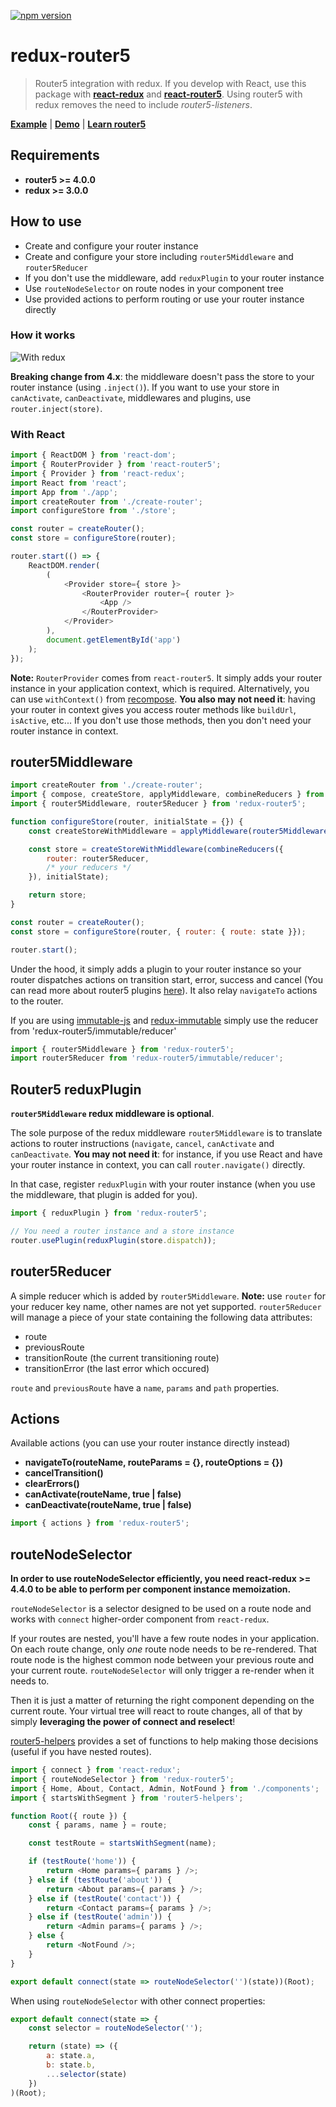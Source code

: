 [![npm version](https://badge.fury.io/js/redux-router5.svg)](https://badge.fury.io/js/redux-router5)

# redux-router5

> Router5 integration with redux. If you develop with React, use this package with __[react-redux](https://github.com/reactjs/react-redux)__
and __[react-router5](../react-router5)__. Using router5 with redux removes the need to include _router5-listeners_.

__[Example](../examples/apps/react-redux)__ | __[Demo](http://router5.github.io/docs/with-react-redux.html)__ | __[Learn router5](http://router5.github.io)__

## Requirements

- __router5 >= 4.0.0__
- __redux >= 3.0.0__

## How to use

- Create and configure your router instance
- Create and configure your store including `router5Middleware` and `router5Reducer`
- If you don't use the middleware, add `reduxPlugin` to your router instance
- Use `routeNodeSelector` on route nodes in your component tree
- Use provided actions to perform routing or use your router instance directly

### How it works

![With redux](https://github.com/router5/router5.github.io/blob/master/img/router-redux.png)

__Breaking change from 4.x__: the middleware doesn't pass the store to your router instance (using `.inject()`). If you want to use your store in `canActivate`, `canDeactivate`, middlewares and plugins, use `router.inject(store)`.

### With React

```javascript
import { ReactDOM } from 'react-dom';
import { RouterProvider } from 'react-router5';
import { Provider } from 'react-redux';
import React from 'react';
import App from './app';
import createRouter from './create-router';
import configureStore from './store';

const router = createRouter();
const store = configureStore(router);

router.start(() => {
    ReactDOM.render(
        (
            <Provider store={ store }>
                <RouterProvider router={ router }>
                    <App />
                </RouterProvider> 
            </Provider>
        ),
        document.getElementById('app')
    );
});
```

__Note:__ `RouterProvider` comes from `react-router5`. It simply adds your router instance in your application context, which is required. Alternatively, you can use `withContext()` from [recompose](https://github.com/acdlite/recompose). __You also may not need it__: having your router in context gives you access router methods like `buildUrl`, `isActive`, etc... If you don't use those methods, then you don't need your router instance in context.


## router5Middleware

```javascript
import createRouter from './create-router';
import { compose, createStore, applyMiddleware, combineReducers } from 'redux';
import { router5Middleware, router5Reducer } from 'redux-router5';

function configureStore(router, initialState = {}) {
    const createStoreWithMiddleware = applyMiddleware(router5Middleware(router))(createStore);

    const store = createStoreWithMiddleware(combineReducers({
        router: router5Reducer,
        /* your reducers */
    }), initialState);

    return store;
}

const router = createRouter();
const store = configureStore(router, { router: { route: state }});

router.start();
```

Under the hood, it simply adds a plugin to your router instance so your router
dispatches actions on transition start, error, success and cancel (You can read more about router5 plugins [here](http://router5.github.io/docs/plugins.html)).
It also relay `navigateTo` actions to the router.

If you are using [immutable-js](https://github.com/facebook/immutable-js) and [redux-immutable](https://github.com/gajus/redux-immutable) simply use the reducer from 'redux-router5/immutable/reducer' 

```javascript
import { router5Middleware } from 'redux-router5';
import router5Reducer from 'redux-router5/immutable/reducer';
```

## Router5 reduxPlugin

__`router5Middleware` redux middleware is optional__.

The sole purpose of the redux middleware `router5Middleware` is to translate actions to router instructions (`navigate`, `cancel`, `canActivate` and `canDeactivate`. __You may not need it__: for instance, if you use React and have your router instance in context, you can call `router.navigate()` directly.

In that case, register `reduxPlugin` with your router instance (when you use the middleware, that plugin is added for you).

```js
import { reduxPlugin } from 'redux-router5';

// You need a router instance and a store instance
router.usePlugin(reduxPlugin(store.dispatch));
```


## router5Reducer

A simple reducer which is added by `router5Middleware`. __Note:__  use `router` for your reducer key name, other names are not yet supported.
`router5Reducer` will manage a piece of your state containing the following data attributes:

- route
- previousRoute
- transitionRoute (the current transitioning route)
- transitionError (the last error which occured)

`route` and `previousRoute` have a `name`, `params` and `path` properties.

## Actions

Available actions (you can use your router instance directly instead)

- __navigateTo(routeName, routeParams = {}, routeOptions = {})__
- __cancelTransition()__
- __clearErrors()__
- __canActivate(routeName, true | false)__
- __canDeactivate(routeName, true | false)__

```javascript
import { actions } from 'redux-router5';
```

## routeNodeSelector

__In order to use routeNodeSelector efficiently, you need react-redux >= 4.4.0 to be able to perform per component instance memoization.__

`routeNodeSelector` is a selector designed to be used on a route node and works with `connect` higher-order component from `react-redux`.

If your routes are nested, you'll have a few route nodes in your application. On each route change, only _one_ route node needs to be re-rendered.
That route node is the highest common node between your previous route and your current route. `routeNodeSelector` will only trigger a re-render
when it needs to.

Then it is just a matter of returning the right component depending on the current route. Your virtual tree will react to route changes, all of that
by simply __leveraging the power of connect and reselect__!

[router5-helpers](../router5-helpers) provides
a set of functions to help making those decisions (useful if you have nested routes).

```javascript
import { connect } from 'react-redux';
import { routeNodeSelector } from 'redux-router5';
import { Home, About, Contact, Admin, NotFound } from './components';
import { startsWithSegment } from 'router5-helpers';

function Root({ route }) {
    const { params, name } = route;

    const testRoute = startsWithSegment(name);

    if (testRoute('home')) {
        return <Home params={ params } />;
    } else if (testRoute('about')) {
        return <About params={ params } />;
    } else if (testRoute('contact')) {
        return <Contact params={ params } />;
    } else if (testRoute('admin')) {
        return <Admin params={ params } />;
    } else {
        return <NotFound />;
    }
}

export default connect(state => routeNodeSelector('')(state))(Root);
```

When using `routeNodeSelector` with other connect properties:

```js
export default connect(state => {
    const selector = routeNodeSelector('');

    return (state) => ({
        a: state.a,
        b: state.b,
        ...selector(state)
    })
)(Root);
```
